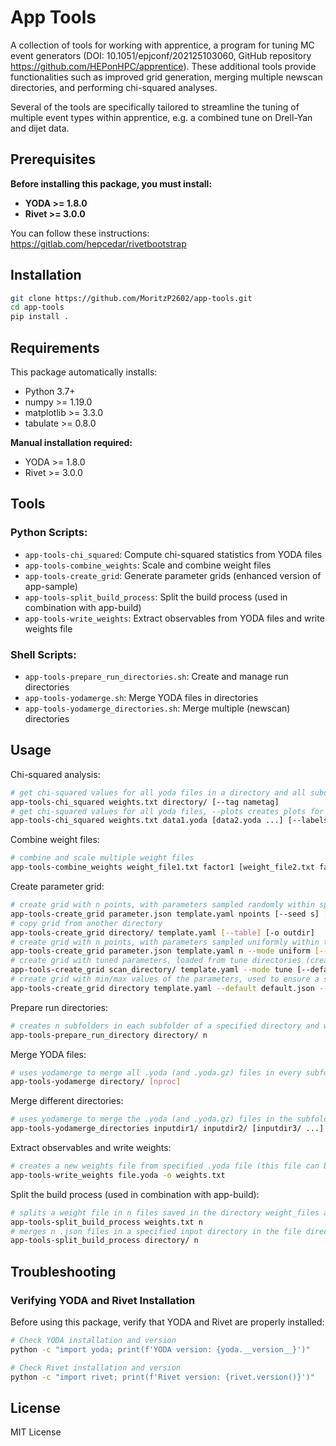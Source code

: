 # App Tools

A collection of tools for working with apprentice, a program for tuning MC event generators (DOI: 10.1051/epjconf/202125103060, GitHub repository https://github.com/HEPonHPC/apprentice).
These additional tools provide functionalities such as improved grid generation, merging multiple newscan directories, and performing chi-squared analyses.

Several of the tools are specifically tailored to streamline the tuning of multiple event types within apprentice, e.g. a combined tune on Drell-Yan and dijet data.

## Prerequisites

**Before installing this package, you must install:**

- **YODA >= 1.8.0**
- **Rivet >= 3.0.0**

You can follow these instructions: https://gitlab.com/hepcedar/rivetbootstrap

## Installation

```bash
git clone https://github.com/MoritzP2602/app-tools.git
cd app-tools
pip install .
```

## Requirements

This package automatically installs:
- Python 3.7+
- numpy >= 1.19.0
- matplotlib >= 3.3.0
- tabulate >= 0.8.0

**Manual installation required:**
- YODA >= 1.8.0
- Rivet >= 3.0.0

## Tools

### Python Scripts:
- `app-tools-chi_squared`: Compute chi-squared statistics from YODA files
- `app-tools-combine_weights`: Scale and combine weight files
- `app-tools-create_grid`: Generate parameter grids (enhanced version of app-sample)
- `app-tools-split_build_process`: Split the build process (used in combination with app-build)
- `app-tools-write_weights`: Extract observables from YODA files and write weights file

### Shell Scripts:
- `app-tools-prepare_run_directories.sh`: Create and manage run directories
- `app-tools-yodamerge.sh`: Merge YODA files in directories
- `app-tools-yodamerge_directories.sh`: Merge multiple (newscan) directories

## Usage

Chi-squared analysis: 
```bash
# get chi-squared values for all yoda files in a directory and all subdirectories (e.g. newscan/), use --tag to filter .yoda files (e.g. git hash)
app-tools-chi_squared weights.txt directory/ [--tag nametag]
# get chi-squared values for all yoda files, --plots creates plots for each analysis, --default creates additional ratio plots
app-tools-chi_squared weights.txt data1.yoda [data2.yoda ...] [--labels label1 label2 ...] [--plots] [--default default.yoda] [--default_label default_label]
```
Combine weight files:
```bash
# combine and scale multiple weight files
app-tools-combine_weights weight_file1.txt factor1 [weight_file2.txt factor2 ...] -o combined.txt
```
Create parameter grid:
```bash
# create grid with n points, with parameters sampled randomly within specified intervalls (same function as app-sample)
app-tools-create_grid parameter.json template.yaml npoints [--seed s] [--table] [-o outdir] (--mode random)
# copy grid from another directory
app-tools-create_grid directory/ template.yaml [--table] [-o outdir]
# create grid with n points, with parameters sampled uniformly within the specified intervalls
app-tools-create_grid parameter.json template.yaml n --mode uniform [--table] [-o outdir]
# create grid with tuned parameters, loaded from tune directories (created with app-tune2) within specified directory
app-tools-create_grid scan_directory/ template.yaml --mode tune [--default default.json] [--tune_tag foldertag] [-o outdir]
# create grid with min/max values of the parameters, used to ensure a suitable parameter range
app-tools-create_grid directory template.yaml --default default.json --mode minmax [-o outdir]
```
Prepare run directories:
```bash
# creates n subfolders in each subfolder of a specified directory and writes path to new subfolders in run_directories.txt file (skips subfolders, that already have subfolders)
app-tools-prepare_run_directory directory/ n
```
Merge YODA files:
```bash
# uses yodamerge to merge all .yoda (and .yoda.gz) files in every subfolder of a specified directory
app-tools-yodamerge directory/ [nproc]
```
Merge different directories:
```bash
# uses yodamerge to merge the .yoda (and .yoda.gz) files in the subfolders with the same name (and params.dat file) from all input directories (e.g. to merge multiple newscan directories)
app-tools-yodamerge_directories inputdir1/ inputdir2/ [inputdir3/ ...] outdir/ [nproc]
```
Extract observables and write weights:
```bash
# creates a new weights file from specified .yoda file (this file can be used for app-build)
app-tools-write_weights file.yoda -o weights.txt
```
Split the build process (used in combination with app-build):
```bash
# splits a weight file in n files saved in the directory weight_files and writes the path to each file in weight_files.txt
app-tools-split_build_process weights.txt n
# merges n .json files in a specified input directory in the file directory.json
app-tools-split_build_process directory/ n
```

## Troubleshooting

### Verifying YODA and Rivet Installation

Before using this package, verify that YODA and Rivet are properly installed:

```bash
# Check YODA installation and version
python -c "import yoda; print(f'YODA version: {yoda.__version__}')"

# Check Rivet installation and version  
python -c "import rivet; print(f'Rivet version: {rivet.version()}')"
```

## License

MIT License
